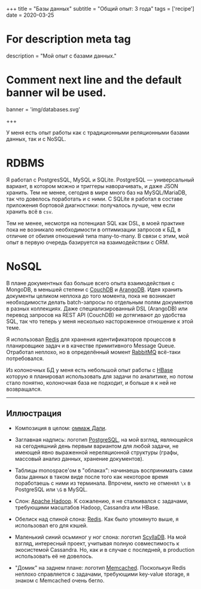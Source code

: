 +++
title = "Базы данных"
subtitle = "Общий опыт: 3 года"
tags = ['recipe']
date = 2020-03-25

# For description meta tag
description = "Мой опыт с базами данных."

# Comment next line and the default banner wil be used.
banner = 'img/databases.svg'

+++

У меня есть опыт работы как с традиционными реляционными базами данных, так и с NoSQL. 

# RDBMS

Я работал с PostgresSQL, MySQL и SQLite. PostgreSQL — универсальный вариант, в котором можно и триггеры наворачивать, и даже JSON хранить. Тем не менее, сегодня в мире много баз на MySQL/MariaDB, так что довелось поработать и с ними. С SQLite я работал в составе приложения бортовой диагностики: получалось лучше, чем если хранить всё в `csv`.

Тем не менее, несмотря на потенциал SQL как DSL, в моей практике пока не возникало необходимости в оптимизации запросов к БД, в отличие от обилия отношений типа many-to-many. В связи с этим, мой опыт в первую очередь базируется на взаимодействии с ORM.

# NoSQL

В плане документных баз больше всего опыта взаимодействия с MongoDB, в меньшей степени с [CouchDB](https://couchdb.apache.org/) и [ArangoDB](https://www.arangodb.com/). Идея хранить документы целиком неплоха до того момента, пока не возникает необходимости делать batch-запросы по отдельным полям документов в разных коллекциях. Даже специализированный DSL (ArangoDB) или перевод запросов на REST API (CouchDB) не дотягивают до удобства SQL, так что теперь у меня несколько настороженное отношение к этой теме.

Я использовал [Redis](https://redis.io/) для хранения идентификаторов процессов в планировщике задач и в качестве примитивного Message Queue. Отработал неплохо, но в определённый момент [RabbitMQ](https://www.rabbitmq.com/) всё-таки потребовался.

Из колоночных БД у меня есть небольшой опыт работы с [HBase](https://hbase.apache.org/) которую я планировал использовать для задачи по аналитике, но потом стало понятно, колоночная база не подходит, и больше я к ней не возвращался.

___
## Иллюстрация

- Композиция в целом: [оммаж Дали](https://en.wikipedia.org/wiki/The_Elephants).

- Заглавная надпись: логотип [PostgreSQL](https://www.postgresql.org/), на мой взгляд, являющейся на сегодняшний день первым вариантом для любой задачи, не имеющей явно выраженной нереляционной структуры (графы, массовый анализ данных, хранение документов).

- Таблицы monospace'ом в "облаках": начинаешь воспринимать сами базы данных в таком виде после того как некоторое время поработаешь с ними из терминала. Впрочем, никто не отменял `\x` в PostgreSQL или `\G` в MySQL.

- Слон: [Apache Hadoop](https://hadoop.apache.org/). К сожалению, я не сталкивался с задачами, требующими масштабов Hadoop, Cassandra или HBase.

- Обелиск над спиной слона: [Redis](https://redis.io/). Как было упомянуто выше, я использовал его для кэшей.

- Маленький синий осьминог у ног слона: логотип [ScyllaDB](https://www.scylladb.com/). На мой взгляд, интересный проект, учитывая полную совместимость к экосистемой Cassandra. Но, как и в случае с последней, в production использовать её не довелось.

- "Домик" на заднем плане: логотип [Memcached](https://memcached.org/). Посколькуи Redis неплохо справляется с задачами, требующими key-value storage, я знаком с Memcached очень бегло.
